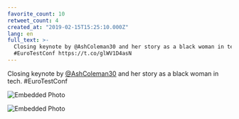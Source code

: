 ```yaml
---
favorite_count: 10
retweet_count: 4
created_at: "2019-02-15T15:25:10.000Z"
lang: en
full_text: >-
  Closing keynote by @AshColeman30 and her story as a black woman in tech.
  #EuroTestConf https://t.co/glWV1D4asN
---
```


Closing keynote by [@AshColeman30](https://twitter.com/AshColeman30) and her
story as a black woman in tech. #EuroTestConf

<div class="gallery gallery-2">

![Embedded Photo](https://twitter-media-coderbyheart.s3.eu-north-1.amazonaws.com/1096430223116169217-DzdNdTqXQAAXVAG.jpg)

![Embedded Photo](https://twitter-media-coderbyheart.s3.eu-north-1.amazonaws.com/1096430223116169217-DzdNeCpX4AILEKN.jpg)

</div>
